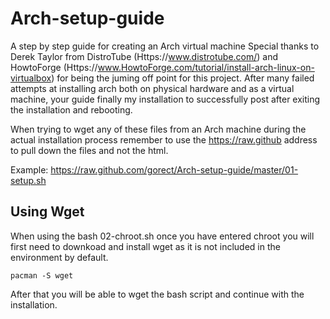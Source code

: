 # Arch-setup-guide
A step by step guide for creating an Arch virtual machine
Special thanks to Derek Taylor from DistroTube (Https://www.distrotube.com/) and HowtoForge (Https://www.HowtoForge.com/tutorial/install-arch-linux-on-virtualbox) for being the juming off point for this project. After many failed attempts at installing arch both on physical hardware and as a virtual machine, your guide finally my installation to successfully post after exiting the installation and rebooting.

When trying to wget any of these files from an Arch machine during the actual installation process remember to use the https://raw.github address to pull down the files and not the html.

Example: https://raw.github.com/gorect/Arch-setup-guide/master/01-setup.sh

## Using Wget
When using the bash 02-chroot.sh once you have entered chroot you will first need to downkoad and install wget as it is not included in the environment by default. 
```
pacman -S wget
```
After that you will be able to wget the bash script and continue with the installation.

